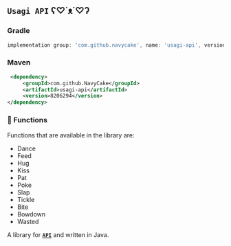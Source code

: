 ## `Usagi API` ʕ♡˙ᴥ˙♡ʔ

### Gradle
```groovy
implementation group: 'com.github.navycake', name: 'usagi-api', version: '8206294'
```

### Maven
```xml
 <dependency>
	 <groupId>com.github.NavyCake</groupId>
	 <artifactId>usagi-api</artifactId>
	 <version>8206294</version>
</dependency>
```
### 🔌 Functions
Functions that are available in the library are:
- Dance
- Feed
- Hug
- Kiss
- Pat
- Poke
- Slap
- Tickle
- Bite
- Bowdown
- Wasted

A library for **[`API`](https://github.com/RabbitHouseCorp/usagi-api)** and written in Java.
